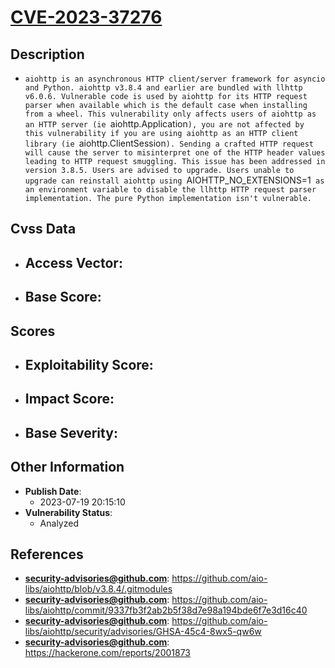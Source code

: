 
# [CVE-2023-37276](https://cve.mitre.org/cgi-bin/cvename.cgi?name=CVE-2023-37276)

## Description

- `aiohttp is an asynchronous HTTP client/server framework for asyncio and Python. aiohttp v3.8.4 and earlier are bundled with llhttp v6.0.6. Vulnerable code is used by aiohttp for its HTTP request parser when available which is the default case when installing from a wheel. This vulnerability only affects users of aiohttp as an HTTP server (ie `aiohttp.Application`), you are not affected by this vulnerability if you are using aiohttp as an HTTP client library (ie `aiohttp.ClientSession`). Sending a crafted HTTP request will cause the server to misinterpret one of the HTTP header values leading to HTTP request smuggling. This issue has been addressed in version 3.8.5. Users are advised to upgrade. Users unable to upgrade can reinstall aiohttp using `AIOHTTP_NO_EXTENSIONS=1` as an environment variable to disable the llhttp HTTP request parser implementation. The pure Python implementation isn't vulnerable.`

## Cvss Data

- **Access Vector**:
  - 
- **Base Score**:
  - 

## Scores

- **Exploitability Score**:
  - 
- **Impact Score**:
  - 
- **Base Severity**:
  - 

## Other Information

- **Publish Date**:
  - 2023-07-19 20:15:10
- **Vulnerability Status**:
  - Analyzed

## References

- **security-advisories@github.com**: https://github.com/aio-libs/aiohttp/blob/v3.8.4/.gitmodules
- **security-advisories@github.com**: https://github.com/aio-libs/aiohttp/commit/9337fb3f2ab2b5f38d7e98a194bde6f7e3d16c40
- **security-advisories@github.com**: https://github.com/aio-libs/aiohttp/security/advisories/GHSA-45c4-8wx5-qw6w
- **security-advisories@github.com**: https://hackerone.com/reports/2001873
